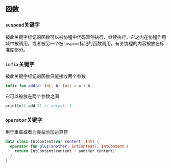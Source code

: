 
<p id="u44epr2rntmq6MxzDj13pZ">

## 函数

</p>

<p id="fuCw5NzuxiCXvUTRE71yMd">

### `suspend`关键字

</p>

<p id="w8YLkpKQC2Wx47fALh88Et">

被此关键字标记的函数可以被协程中代码暂停执行、继续执行，它之内在协程作用域中被调用，或者被另一个被`suspend`标记的函数调用，有关协程的内容被放在标准库部分。

</p>

<p id="6sj2546pbgyGxwt1wGbpee">

### `infix`关键字

</p>

<p id="pcVZZEWwxS3FY32xX6UVr">

被此关键字标记的函数只能接收两个参数

</p>

<p id="isTAiYLrYhQCfBiXEQuAJu">

```Kotlin
infix fun add(a: Int, b: Int) = a + b
```


</p>

<p id="izxALTPxsapY2XUpjqUgS7">

它可以被放在两个参数之间

</p>

<p id="rKApkjAktr3cUAfqYMkUYk">

```Kotlin
println(1 add 2) // output: 3

```


</p>

<p id="99cvRCpkHFhNgGDLkZErwx">

### `operator`关键字

</p>

<p id="4HHU3wsNZxpqrdiWduxZLT">

用于重载或者为类型添加运算符

</p>

<p id="6VhfzWAAC9hK8LXe35hfh1">

```Kotlin
data class IntContent(var content: Int) {
  operator fun plus(another: IntContent): IntContent {
    return IntContent(content + another.content)
  }
}


```


</p>

<p id="oaPLhCHez8qc5tpwNJtU3M">



</p>
